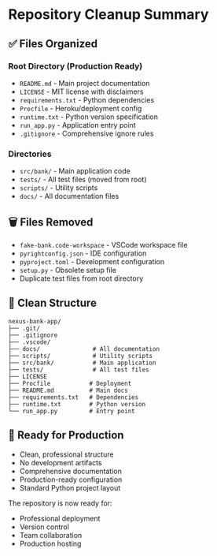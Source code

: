 # Repository Cleanup Summary

## ✅ Files Organized

### Root Directory (Production Ready)
- `README.md` - Main project documentation
- `LICENSE` - MIT license with disclaimers
- `requirements.txt` - Python dependencies
- `Procfile` - Heroku/deployment config
- `runtime.txt` - Python version specification
- `run_app.py` - Application entry point
- `.gitignore` - Comprehensive ignore rules

### Directories
- `src/bank/` - Main application code
- `tests/` - All test files (moved from root)
- `scripts/` - Utility scripts
- `docs/` - All documentation files

## 🗑️ Files Removed
- `fake-bank.code-workspace` - VSCode workspace file
- `pyrightconfig.json` - IDE configuration
- `pyproject.toml` - Development configuration
- `setup.py` - Obsolete setup file
- Duplicate test files from root directory

## 📁 Clean Structure
```
nexus-bank-app/
├── .git/
├── .gitignore
├── .vscode/
├── docs/               # All documentation
├── scripts/            # Utility scripts
├── src/bank/           # Main application
├── tests/              # All test files
├── LICENSE
├── Procfile           # Deployment
├── README.md          # Main docs
├── requirements.txt   # Dependencies
├── runtime.txt        # Python version
└── run_app.py         # Entry point
```

## 🚀 Ready for Production
- Clean, professional structure
- No development artifacts
- Comprehensive documentation
- Production-ready configuration
- Standard Python project layout

The repository is now ready for:
- Professional deployment
- Version control
- Team collaboration
- Production hosting
